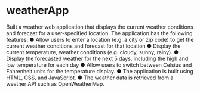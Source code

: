 ﻿# weatherApp

Built a weather web application that displays the current weather conditions and forecast for
a user-specified location. The application has the following features:
● Allow users to enter a location (e.g. a city or zip code) to get the current weather
conditions and forecast for that location
● Display the current temperature, weather conditions (e.g. cloudy, sunny, rainy).
● Display the forecasted weather for the next 5 days, including the high and low
temperature for each day
● Allow users to switch between Celsius and Fahrenheit units for the temperature
display.
● The application is built using HTML, CSS, and JavaScript.
● The weather data is retrieved from a weather API such as OpenWeatherMap.
